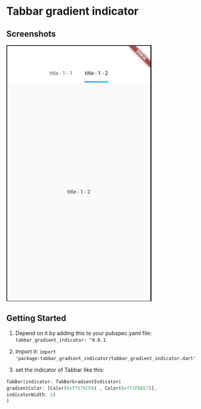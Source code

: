 # Tabbar gradient indicator

## Screenshots

![image](https://raw.githubusercontent.com/for-meng/tabbar_gradient_indicator/main/images/example.jpg)


## Getting Started

1. Depend on it by adding this to your pubspec.yaml file: ```tabbar_gradient_indicator: ^0.0.1```

2. Import it: ```import 'package:tabbar_gradient_indicator/tabbar_gradient_indicator.dart'```

3. set the indicator of Tabbar like this:
````dart
TabBar(indicator: TabBarGradientIndicator(
gradientColor: [Color(0xff579CFA) , Color(0xff2FDEE7)],
indicatorWidth: 2)
)
````
